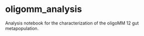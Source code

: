 # oligomm_analysis
Analysis notebook for the characterization of the oligoMM 12 gut metapopulation.
